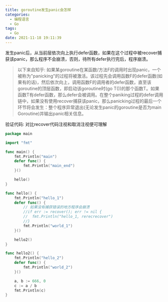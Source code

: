 ```yaml
---
title: goroutine发生panic会怎样
categories:
  - 编程语言
  - Go
tags:
  - Go
date: 2021-11-18 19:11:39
---
```


发生panic后，从当前层依次向上执行defer函数，如果在这个过程中被recover捕获该panic，那么程序不会崩溃，否则，待所有defer执行完后，程序崩溃。

> 以下来自知乎:
> 如果某goroutine在某函数/方法F的调用时出现panic，一个被称为"panicking"的过程将被激活。该过程先会调用函数F的defer函数(如果有的话)，然后依次向上，调用函数F的调用者的defer函数，直至该goroutine的顶层函数，即启动该goroutine时(go T())的那个函数T。如果函数T有defer函数，那么defer会被调用。在整个paniking过程的defer调用链中，如果没有使用recover捕获该panic，那么panicking过程的最后一个环节将会发生：整个程序异常退出(无论发生panic的goroutine是否为main Goroutine)并输出panic相关信息。

验证代码:
对比recover代码注视和取消注视便可理解
```go
package main

import "fmt"

func main() {
	fmt.Println("main")
	defer func() {
		fmt.Println("main_end")
	}()

	hello()
}

func hello() {
	fmt.Println("hello_1")
	defer func() {
		// 如果没有捕获错误的地方程序会崩溃
		//if err := recover(); err != nil {
		//	fmt.Println("hello_1, rerecrecover")
		//}
		fmt.Println("world_1")
	}()

	hello2()
}

func hello2() {
	fmt.Println("hello_2")
	defer func() {
		fmt.Println("world_2")
	}()

	a, b := 666, 0
	c := a / b
	fmt.Println(c)
}
  ```
